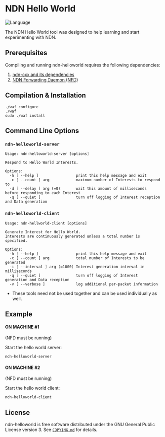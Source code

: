 # NDN Hello World

![Language](https://img.shields.io/badge/C%2B%2B-17-blue)

The NDN Hello World tool was designed to help learning and start experimenting with NDN.


## Prerequisites

Compiling and running ndn-helloworld requires the following dependencies:

1. [ndn-cxx and its dependencies](https://docs.named-data.net/ndn-cxx/current/INSTALL.html)
2. [NDN Forwarding Daemon (NFD)](https://docs.named-data.net/NFD/current/INSTALL.html)

## Compilation & Installation

```shell
./waf configure
./waf
sudo ./waf install
```

## Command Line Options

### `ndn-helloworld-server`

    Usage: ndn-helloworld-server [options]

    Respond to Hello World Interests.

    Options:
      -h [ --help ]                 print this help message and exit
      -c [ --count ] arg            maximum number of Interests to respond to
      -d [ --delay ] arg (=0)       wait this amount of milliseconds before responding to each Interest
      -q [ --quiet ]                turn off logging of Interest reception and Data generation

### `ndn-helloworld-client`

    Usage: ndn-hellworld-client [options]

    Generate Interest for Hello World.
    Interests are continuously generated unless a total number is specified.

    Options:
      -h [ --help ]                 print this help message and exit
      -c [ --count ] arg            total number of Interests to be generated
      -i [ --interval ] arg (=1000) Interest generation interval in milliseconds
      -q [ --quiet ]                turn off logging of Interest generation and Data reception
      -v [ --verbose ]              log additional per-packet information

* These tools need not be used together and can be used individually as well.

## Example

#### ON MACHINE #1

(NFD must be running)

Start the hello world server:

```shell
ndn-helloworld-server
```

#### ON MACHINE #2

(NFD must be running)

Start the hello world client:

```shell
ndn-helloworld-client
```

## License

ndn-helloworld is free software distributed under the GNU General Public License version 3.
See [`COPYING.md`](COPYING.md) for details.
